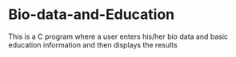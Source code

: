 # Bio-data-and-Education
This is a C program where a user enters his/her bio data and basic education information and then displays the results
